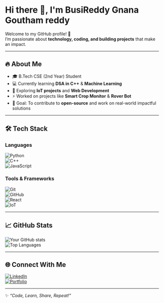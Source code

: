 # Hi there 👋, I'm BusiReddy Gnana Goutham reddy

Welcome to my GitHub profile! 🚀  
I’m passionate about **technology, coding, and building projects** that make an impact.  

---

## 🔥 About Me  
- 🎓 B.Tech CSE (2nd Year) Student  
- 💻 Currently learning **DSA in C++** & **Machine Learning**  
- 🌱 Exploring **IoT projects** and **Web Development**  
- ⚡ Worked on projects like **Smart Crop Monitor** & **Rover Bot**  
- 🎯 Goal: To contribute to **open-source** and work on real-world impactful solutions  

---

## 🛠️ Tech Stack  
### Languages  
![Python](https://img.shields.io/badge/Python-3670A0?style=for-the-badge&logo=python&logoColor=ffdd54)  
![C++](https://img.shields.io/badge/C++-00599C?style=for-the-badge&logo=cplusplus&logoColor=white)  
![JavaScript](https://img.shields.io/badge/JavaScript-F7E01D?style=for-the-badge&logo=javascript&logoColor=black)  

### Tools & Frameworks  
![Git](https://img.shields.io/badge/Git-F05032?style=for-the-badge&logo=git&logoColor=white)  
![GitHub](https://img.shields.io/badge/GitHub-121011?style=for-the-badge&logo=github&logoColor=white)  
![React](https://img.shields.io/badge/React-20232A?style=for-the-badge&logo=react&logoColor=61DAFB)  
![IoT](https://img.shields.io/badge/IoT-008C99?style=for-the-badge&logo=internetofthings&logoColor=white)  

---

## 📈 GitHub Stats  
![Your GitHub stats](https://github-readme-stats.vercel.app/api?username=YOUR-USERNAME&show_icons=true&theme=radical)  
![Top Languages](https://github-readme-stats.vercel.app/api/top-langs/?username=YOUR-USERNAME&layout=compact&theme=radical)  

---

## 🌐 Connect With Me  
[![LinkedIn](https://img.shields.io/badge/LinkedIn-0A66C2?style=for-the-badge&logo=linkedin&logoColor=white)](https://www.linkedin.com/in/YOUR-LINKEDIN)  
[![Portfolio](https://img.shields.io/badge/Portfolio-FF5722?style=for-the-badge&logo=google-chrome&logoColor=white)](YOUR-PORTFOLIO-LINK)  

---

✨ *“Code, Learn, Share, Repeat!”*  
